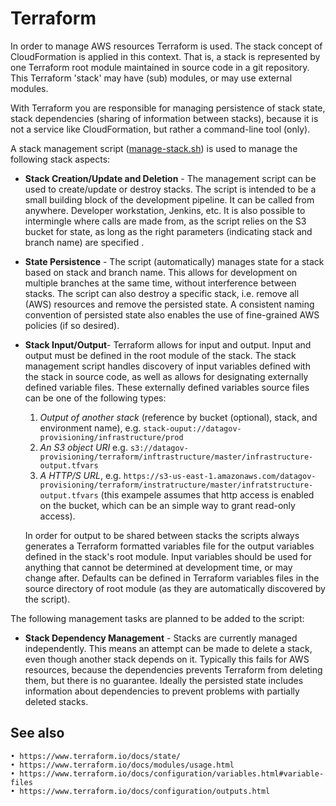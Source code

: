 
# <a id="terraform"></a>Terraform

In order to manage AWS resources Terraform is used. The stack concept of
CloudFormation is applied in this context. That is, a stack is represented
by one Terraform root module maintained in source code in a git repository.
This Terraform 'stack' may have (sub) modules, or may use external modules.

With Terraform you are responsible for managing persistence of stack state,
stack dependencies (sharing of information between stacks), because it is not
a service like CloudFormation, but rather a command-line tool (only).

A stack management script ([manage-stack.sh](./bin/README.md))
is used to manage the following stack aspects:

- __Stack Creation/Update and Deletion__ - The management script can be used
  to create/update or destroy stacks. The script is intended to be a small
  building block of the development pipeline. It can be called from anywhere.
  Developer workstation, Jenkins, etc. It is also possible to intermingle
  where calls are made from, as the script relies on the S3 bucket for state,
  as long as the right parameters (indicating stack and branch name) are
  specified .
- __State Persistence__ - The script (automatically) manages state for a stack
  based on stack and branch name. This allows for development on multiple
  branches at the same time, without interference between stacks. The script
  can also destroy a specific stack, i.e. remove all (AWS) resources and remove
  the persisted state.
  A consistent naming convention of persisted state also enables the use of
  fine-grained AWS policies (if so desired).
- __Stack Input/Output__- Terraform allows for input and output. Input and
  output must be defined in the root module of the stack. The stack management
  script handles discovery of input variables defined with the stack in source
  code, as well as allows for designating externally defined variable files.
  These externally defined variables source files can be one of the following
  types:
  1. _Output of another stack_ (reference by bucket (optional), stack, and
     environment name),
     e.g. `stack-ouput://datagov-provisioning/infrastructure/prod`
  2. _An S3 object URI_ e.g.
    `s3://datagov-provisioning/terraform/inftrastructure/master/infrastructure-output.tfvars`
  3. _A HTTP/S URL_,
     e.g. `https://s3-us-east-1.amazonaws.com/datagov-provisioning/terraform/instratructure/master/infratstructure-output.tfvars`
     (this exampele assumes that http access is enabled on the bucket,
      which can be an simple  way to grant read-only access).

  In order for output to be shared between stacks the scripts always generates
  a Terraform formatted variables file for the output variables defined in the
  stack's root module. Input variables should be used for anything that cannot
  be determined at development time, or may change after. Defaults can be
  defined in Terraform variables files in the source directory of root module
  (as they are automatically discovered by the script).

The following management tasks are planned to be added to the script:

- __Stack Dependency Management__ - Stacks are currently managed independently.
  This means an attempt can be made to delete a stack, even though another
  stack depends on it. Typically this fails for AWS resources, because the
  dependencies prevents Terraform from deleting them, but there is no guarantee.
  Ideally the persisted state includes information about dependencies to prevent
  problems with partially deleted stacks.

## See also
	• https://www.terraform.io/docs/state/
	• https://www.terraform.io/docs/modules/usage.html
	• https://www.terraform.io/docs/configuration/variables.html#variable-files
	• https://www.terraform.io/docs/configuration/outputs.html
